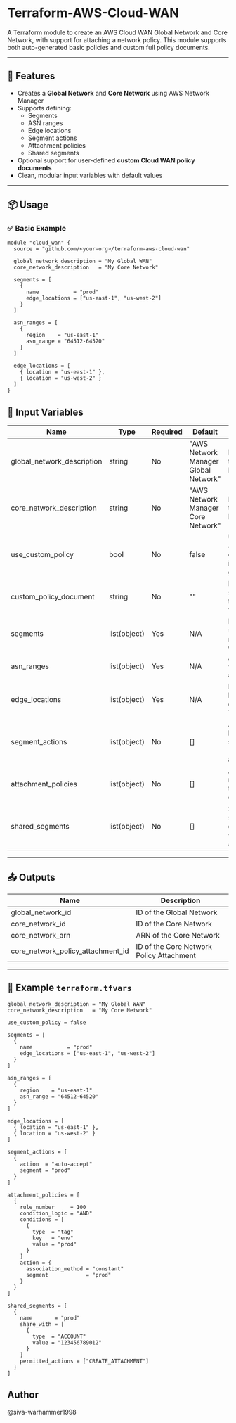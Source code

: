 # Terraform-AWS-Cloud-WAN

A Terraform module to create an AWS Cloud WAN Global Network and Core Network, with support for attaching a network policy. This module supports both auto-generated basic policies and custom full policy documents.

---

## 🚀 Features

- Creates a **Global Network** and **Core Network** using AWS Network Manager
- Supports defining:
  - Segments
  - ASN ranges
  - Edge locations
  - Segment actions
  - Attachment policies
  - Shared segments
- Optional support for user-defined **custom Cloud WAN policy documents**
- Clean, modular input variables with default values

---

## 📦 Usage

### ✅ Basic Example

```hcl
module "cloud_wan" {
  source = "github.com/<your-org>/terraform-aws-cloud-wan"

  global_network_description = "My Global WAN"
  core_network_description   = "My Core Network"

  segments = [
    {
      name           = "prod"
      edge_locations = ["us-east-1", "us-west-2"]
    }
  ]

  asn_ranges = [
    {
      region    = "us-east-1"
      asn_range = "64512-64520"
    }
  ]

  edge_locations = [
    { location = "us-east-1" },
    { location = "us-west-2" }
  ]
}
```

## 🔧 Input Variables

| Name                   | Type          | Required | Default                                    | Description                                                   |
|------------------------|---------------|----------|--------------------------------------------|---------------------------------------------------------------|
| global_network_description | string     | No       | "AWS Network Manager Global Network"       | Description of the Global Network                             |
| core_network_description   | string     | No       | "AWS Network Manager Core Network"         | Description of the Core Network                               |
| use_custom_policy          | bool       | No       | false                                      | Use a custom JSON policy document instead of generated one    |
| custom_policy_document     | string     | No       | ""                                         | Raw JSON string or path to the policy file                    |
| segments                  | list(object) | Yes     | N/A                                        | List of segments with `name` and `edge_locations`             |
| asn_ranges                | list(object) | Yes     | N/A                                        | ASN ranges with `region` and `asn_range`                      |
| edge_locations            | list(object) | Yes     | N/A                                        | List of edge location objects (with `location`)               |
| segment_actions           | list(object) | No      | []                                         | Actions between segments (e.g., auto-accept)                  |
| attachment_policies       | list(object) | No      | []                                         | Attachment rules based on tags or conditions                  |
| shared_segments           | list(object) | No      | []                                         | Segment sharing definitions with permitted actions            |

---

## 📤 Outputs

| Name                              | Description                                  |
|-----------------------------------|----------------------------------------------|
| global_network_id                 | ID of the Global Network                     |
| core_network_id                   | ID of the Core Network                       |
| core_network_arn                  | ARN of the Core Network                      |
| core_network_policy_attachment_id | ID of the Core Network Policy Attachment     |

---

## 🧪 Example `terraform.tfvars`

```hcl
global_network_description = "My Global WAN"
core_network_description   = "My Core Network"

use_custom_policy = false

segments = [
  {
    name           = "prod"
    edge_locations = ["us-east-1", "us-west-2"]
  }
]

asn_ranges = [
  {
    region    = "us-east-1"
    asn_range = "64512-64520"
  }
]

edge_locations = [
  { location = "us-east-1" },
  { location = "us-west-2" }
]

segment_actions = [
  {
    action  = "auto-accept"
    segment = "prod"
  }
]

attachment_policies = [
  {
    rule_number     = 100
    condition_logic = "AND"
    conditions = [
      {
        type  = "tag"
        key   = "env"
        value = "prod"
      }
    ]
    action = {
      association_method = "constant"
      segment            = "prod"
    }
  }
]

shared_segments = [
  {
    name       = "prod"
    share_with = [
      {
        type  = "ACCOUNT"
        value = "123456789012"
      }
    ]
    permitted_actions = ["CREATE_ATTACHMENT"]
  }
]
```
## Author

@siva-warhammer1998